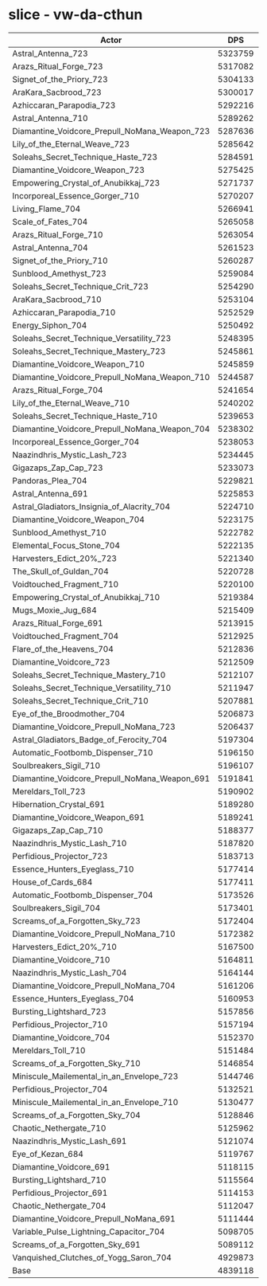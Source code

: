 # slice - vw-da-cthun
| Actor | DPS | Increase |
|---|:---:|:---:|
|Astral_Antenna_723|5323759|10.02%|
|Arazs_Ritual_Forge_723|5317082|9.88%|
|Signet_of_the_Priory_723|5304133|9.61%|
|AraKara_Sacbrood_723|5300017|9.52%|
|Azhiccaran_Parapodia_723|5292216|9.36%|
|Astral_Antenna_710|5289262|9.30%|
|Diamantine_Voidcore_Prepull_NoMana_Weapon_723|5287636|9.27%|
|Lily_of_the_Eternal_Weave_723|5285642|9.23%|
|Soleahs_Secret_Technique_Haste_723|5284591|9.21%|
|Diamantine_Voidcore_Weapon_723|5275425|9.02%|
|Empowering_Crystal_of_Anubikkaj_723|5271737|8.94%|
|Incorporeal_Essence_Gorger_710|5270207|8.91%|
|Living_Flame_704|5266941|8.84%|
|Scale_of_Fates_704|5265058|8.80%|
|Arazs_Ritual_Forge_710|5263054|8.76%|
|Astral_Antenna_704|5261523|8.73%|
|Signet_of_the_Priory_710|5260287|8.70%|
|Sunblood_Amethyst_723|5259084|8.68%|
|Soleahs_Secret_Technique_Crit_723|5254290|8.58%|
|AraKara_Sacbrood_710|5253104|8.55%|
|Azhiccaran_Parapodia_710|5252529|8.54%|
|Energy_Siphon_704|5250492|8.50%|
|Soleahs_Secret_Technique_Versatility_723|5248395|8.46%|
|Soleahs_Secret_Technique_Mastery_723|5245861|8.41%|
|Diamantine_Voidcore_Weapon_710|5245859|8.41%|
|Diamantine_Voidcore_Prepull_NoMana_Weapon_710|5244587|8.38%|
|Arazs_Ritual_Forge_704|5241654|8.32%|
|Lily_of_the_Eternal_Weave_710|5240202|8.29%|
|Soleahs_Secret_Technique_Haste_710|5239653|8.28%|
|Diamantine_Voidcore_Prepull_NoMana_Weapon_704|5238302|8.25%|
|Incorporeal_Essence_Gorger_704|5238053|8.24%|
|Naazindhris_Mystic_Lash_723|5234445|8.17%|
|Gigazaps_Zap_Cap_723|5233073|8.14%|
|Pandoras_Plea_704|5229821|8.07%|
|Astral_Antenna_691|5225853|7.99%|
|Astral_Gladiators_Insignia_of_Alacrity_704|5224710|7.97%|
|Diamantine_Voidcore_Weapon_704|5223175|7.94%|
|Sunblood_Amethyst_710|5222782|7.93%|
|Elemental_Focus_Stone_704|5222135|7.92%|
|Harvesters_Edict_20%_723|5221340|7.90%|
|The_Skull_of_Guldan_704|5220728|7.89%|
|Voidtouched_Fragment_710|5220100|7.87%|
|Empowering_Crystal_of_Anubikkaj_710|5219384|7.86%|
|Mugs_Moxie_Jug_684|5215409|7.78%|
|Arazs_Ritual_Forge_691|5213915|7.75%|
|Voidtouched_Fragment_704|5212925|7.72%|
|Flare_of_the_Heavens_704|5212836|7.72%|
|Diamantine_Voidcore_723|5212509|7.72%|
|Soleahs_Secret_Technique_Mastery_710|5212107|7.71%|
|Soleahs_Secret_Technique_Versatility_710|5211947|7.70%|
|Soleahs_Secret_Technique_Crit_710|5207881|7.62%|
|Eye_of_the_Broodmother_704|5206873|7.60%|
|Diamantine_Voidcore_Prepull_NoMana_723|5206437|7.59%|
|Astral_Gladiators_Badge_of_Ferocity_704|5197304|7.40%|
|Automatic_Footbomb_Dispenser_710|5196150|7.38%|
|Soulbreakers_Sigil_710|5196107|7.38%|
|Diamantine_Voidcore_Prepull_NoMana_Weapon_691|5191841|7.29%|
|Mereldars_Toll_723|5190902|7.27%|
|Hibernation_Crystal_691|5189280|7.24%|
|Diamantine_Voidcore_Weapon_691|5189241|7.24%|
|Gigazaps_Zap_Cap_710|5188377|7.22%|
|Naazindhris_Mystic_Lash_710|5187820|7.21%|
|Perfidious_Projector_723|5183713|7.12%|
|Essence_Hunters_Eyeglass_710|5177414|6.99%|
|House_of_Cards_684|5177411|6.99%|
|Automatic_Footbomb_Dispenser_704|5173526|6.91%|
|Soulbreakers_Sigil_704|5173401|6.91%|
|Screams_of_a_Forgotten_Sky_723|5172404|6.89%|
|Diamantine_Voidcore_Prepull_NoMana_710|5172382|6.89%|
|Harvesters_Edict_20%_710|5167500|6.79%|
|Diamantine_Voidcore_710|5164811|6.73%|
|Naazindhris_Mystic_Lash_704|5164144|6.72%|
|Diamantine_Voidcore_Prepull_NoMana_704|5161206|6.66%|
|Essence_Hunters_Eyeglass_704|5160953|6.65%|
|Bursting_Lightshard_723|5157856|6.59%|
|Perfidious_Projector_710|5157194|6.57%|
|Diamantine_Voidcore_704|5152370|6.47%|
|Mereldars_Toll_710|5151484|6.46%|
|Screams_of_a_Forgotten_Sky_710|5146854|6.36%|
|Miniscule_Mailemental_in_an_Envelope_723|5144746|6.32%|
|Perfidious_Projector_704|5132521|6.06%|
|Miniscule_Mailemental_in_an_Envelope_710|5130477|6.02%|
|Screams_of_a_Forgotten_Sky_704|5128846|5.99%|
|Chaotic_Nethergate_710|5125962|5.93%|
|Naazindhris_Mystic_Lash_691|5121074|5.83%|
|Eye_of_Kezan_684|5119767|5.80%|
|Diamantine_Voidcore_691|5118115|5.77%|
|Bursting_Lightshard_710|5115564|5.71%|
|Perfidious_Projector_691|5114153|5.68%|
|Chaotic_Nethergate_704|5112047|5.64%|
|Diamantine_Voidcore_Prepull_NoMana_691|5111444|5.63%|
|Variable_Pulse_Lightning_Capacitor_704|5098705|5.36%|
|Screams_of_a_Forgotten_Sky_691|5089112|5.17%|
|Vanquished_Clutches_of_Yogg_Saron_704|4929873|1.88%|
|Base|4839118|0.00%|
